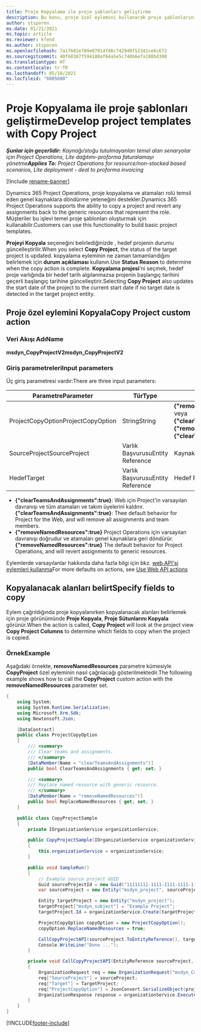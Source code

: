 ```yaml
---
title: Proje Kopyalama ile proje şablonları geliştirme
description: Bu konu, proje özel eylemini kullanarak proje şablonlarının nasıl oluşturulacağı hakkında bilgiler sağlar.
author: stsporen
ms.date: 01/21/2021
ms.topic: article
ms.reviewer: kfend
ms.author: stsporen
ms.openlocfilehash: 7a1f602e789e07014fd6c742940f52341ce6c672
ms.sourcegitcommit: 40f68387f594180af64a5e5c748b6efa188bd300
ms.translationtype: HT
ms.contentlocale: tr-TR
ms.lasthandoff: 05/10/2021
ms.locfileid: "6005680"
---
```

# <a name="develop-project-templates-with-copy-project"></a><span data-ttu-id="a09a5-103">Proje Kopyalama ile proje şablonları geliştirme</span><span class="sxs-lookup"><span data-stu-id="a09a5-103">Develop project templates with Copy Project</span></span>

<span data-ttu-id="a09a5-104">_**Şunlar için geçerlidir:** Kaynağı/stoğu tutulmayanları temel alan senaryolar için Project Operations, Lite dağıtımı-proforma faturalamayı yönetme_</span><span class="sxs-lookup"><span data-stu-id="a09a5-104">_**Applies To:** Project Operations for resource/non-stocked based scenarios, Lite deployment - deal to proforma invoicing_</span></span>

[!include [rename-banner](~/includes/cc-data-platform-banner.md)]

<span data-ttu-id="a09a5-105">Dynamics 365 Project Operations, proje kopyalama ve atamaları rolü temsil eden genel kaynaklara döndürme yeteneğini destekler.</span><span class="sxs-lookup"><span data-stu-id="a09a5-105">Dynamics 365 Project Operations supports the ability to copy a project and revert any assignments back to the generic resources that represent the role.</span></span> <span data-ttu-id="a09a5-106">Müşteriler bu işlevi temel proje şablonları oluşturmak için kullanabilir.</span><span class="sxs-lookup"><span data-stu-id="a09a5-106">Customers can use this functionality to build basic project templates.</span></span>

<span data-ttu-id="a09a5-107">**Projeyi Kopyala** seçeneğini belirlediğinizde , hedef projenin durumu güncelleştirilir.</span><span class="sxs-lookup"><span data-stu-id="a09a5-107">When you select **Copy Project**, the status of the target project is updated.</span></span> <span data-ttu-id="a09a5-108">kopyalama eyleminin ne zaman tamamlandığını belirlemek için **durum açıklaması** kullanın.</span><span class="sxs-lookup"><span data-stu-id="a09a5-108">Use **Status Reason** to determine when the copy action is complete.</span></span> <span data-ttu-id="a09a5-109">**Kopyalama projesi**'ni seçmek, hedef proje varlığında bir hedef tarih algılanmazsa projenin başlangıç tarihini geçerli başlangıç tarihine güncelleştirir.</span><span class="sxs-lookup"><span data-stu-id="a09a5-109">Selecting **Copy Project** also updates the start date of the project to the current start date if no target date is detected in the target project entity.</span></span>

## <a name="copy-project-custom-action"></a><span data-ttu-id="a09a5-110">Proje özel eylemini Kopyala</span><span class="sxs-lookup"><span data-stu-id="a09a5-110">Copy Project custom action</span></span> 

### <a name="name"></a><span data-ttu-id="a09a5-111">Veri Akışı Adı</span><span class="sxs-lookup"><span data-stu-id="a09a5-111">Name</span></span> 

<span data-ttu-id="a09a5-112">**msdyn_CopyProjectV2**</span><span class="sxs-lookup"><span data-stu-id="a09a5-112">**msdyn_CopyProjectV2**</span></span>

### <a name="input-parameters"></a><span data-ttu-id="a09a5-113">Giriş parametreleri</span><span class="sxs-lookup"><span data-stu-id="a09a5-113">Input parameters</span></span>
<span data-ttu-id="a09a5-114">Üç giriş parametresi vardır:</span><span class="sxs-lookup"><span data-stu-id="a09a5-114">There are three input parameters:</span></span>

| <span data-ttu-id="a09a5-115">Parametre</span><span class="sxs-lookup"><span data-stu-id="a09a5-115">Parameter</span></span>          | <span data-ttu-id="a09a5-116">Tür</span><span class="sxs-lookup"><span data-stu-id="a09a5-116">Type</span></span>   | <span data-ttu-id="a09a5-117">Değerler</span><span class="sxs-lookup"><span data-stu-id="a09a5-117">Values</span></span>                                                   | 
|--------------------|--------|----------------------------------------------------------|
| <span data-ttu-id="a09a5-118">ProjectCopyOption</span><span class="sxs-lookup"><span data-stu-id="a09a5-118">ProjectCopyOption</span></span>  | <span data-ttu-id="a09a5-119">String</span><span class="sxs-lookup"><span data-stu-id="a09a5-119">String</span></span> | <span data-ttu-id="a09a5-120">**{"removeNamedResources":true}** veya **{"clearTeamsAndAssignments":true}**</span><span class="sxs-lookup"><span data-stu-id="a09a5-120">**{"removeNamedResources":true}** or **{"clearTeamsAndAssignments":true}**</span></span> |
| <span data-ttu-id="a09a5-121">SourceProject</span><span class="sxs-lookup"><span data-stu-id="a09a5-121">SourceProject</span></span>      | <span data-ttu-id="a09a5-122">Varlık Başvurusu</span><span class="sxs-lookup"><span data-stu-id="a09a5-122">Entity Reference</span></span> | <span data-ttu-id="a09a5-123">Kaynak Proje</span><span class="sxs-lookup"><span data-stu-id="a09a5-123">Source Project</span></span> |
| <span data-ttu-id="a09a5-124">Hedef</span><span class="sxs-lookup"><span data-stu-id="a09a5-124">Target</span></span>             | <span data-ttu-id="a09a5-125">Varlık Başvurusu</span><span class="sxs-lookup"><span data-stu-id="a09a5-125">Entity Reference</span></span> | <span data-ttu-id="a09a5-126">Hedef Proje</span><span class="sxs-lookup"><span data-stu-id="a09a5-126">Target Project</span></span> |


- <span data-ttu-id="a09a5-127">**{"clearTeamsAndAssignments":true}**: Web için Project'in varsayılan davranışı ve tüm atamaları ve takım üyelerini kaldırır.</span><span class="sxs-lookup"><span data-stu-id="a09a5-127">**{"clearTeamsAndAssignments":true}**: Thee default behavior for Project for the Web, and will remove all assignments and team members.</span></span>
- <span data-ttu-id="a09a5-128">**{"removeNamedResources":true}** Project Operations için varsayılan davranışı doğrudur ve atamaları genel kaynaklara geri döndürür.</span><span class="sxs-lookup"><span data-stu-id="a09a5-128">**{"removeNamedResources":true}** The default behavior for Project Operations, and will revert assignments to generic resources.</span></span>

<span data-ttu-id="a09a5-129">Eylemlerde varsayılanlar hakkında daha fazla bilgi için bkz. [web API'si eylemleri kullanma](/powerapps/developer/common-data-service/webapi/use-web-api-actions)</span><span class="sxs-lookup"><span data-stu-id="a09a5-129">For more defaults on actions, see [Use Web API actions](/powerapps/developer/common-data-service/webapi/use-web-api-actions)</span></span>

## <a name="specify-fields-to-copy"></a><span data-ttu-id="a09a5-130">Kopyalanacak alanları belirt</span><span class="sxs-lookup"><span data-stu-id="a09a5-130">Specify fields to copy</span></span> 
<span data-ttu-id="a09a5-131">Eylem çağrıldığında proje kopyalanırken kopyalanacak alanları belirlemek için proje görünümünde **Proje Kopyala**, **Proje Sütunlarını Kopyala** görünür.</span><span class="sxs-lookup"><span data-stu-id="a09a5-131">When the action is called, **Copy Project** will look at the project view **Copy Project Columns** to determine which fields to copy when the project is copied.</span></span>


### <a name="example"></a><span data-ttu-id="a09a5-132">Örnek</span><span class="sxs-lookup"><span data-stu-id="a09a5-132">Example</span></span>
<span data-ttu-id="a09a5-133">Aşağıdaki örnekte, **removeNamedResources** parametre kümesiyle **CopyProject** özel eyleminin nasıl çağrılacağı gösterilmektedir.</span><span class="sxs-lookup"><span data-stu-id="a09a5-133">The following example shows how to call the **CopyProject** custom action with the **removeNamedResources** parameter set.</span></span>
```C#
{
    using System;
    using System.Runtime.Serialization;
    using Microsoft.Xrm.Sdk;
    using Newtonsoft.Json;

    [DataContract]
    public class ProjectCopyOption
    {
        /// <summary>
        /// Clear teams and assignments.
        /// </summary>
        [DataMember(Name = "clearTeamsAndAssignments")]
        public bool ClearTeamsAndAssignments { get; set; }

        /// <summary>
        /// Replace named resource with generic resource.
        /// </summary>
        [DataMember(Name = "removeNamedResources")]
        public bool ReplaceNamedResources { get; set; }
    }

    public class CopyProjectSample
    {
        private IOrganizationService organizationService;

        public CopyProjectSample(IOrganizationService organizationService)
        {
            this.organizationService = organizationService;
        }

        public void SampleRun()
        {
            // Example source project GUID
            Guid sourceProjectId = new Guid("11111111-1111-1111-1111-111111111111");
            var sourceProject = new Entity("msdyn_project", sourceProjectId);

            Entity targetProject = new Entity("msdyn_project");
            targetProject["msdyn_subject"] = "Example Project";
            targetProject.Id = organizationService.Create(targetProject);

            ProjectCopyOption copyOption = new ProjectCopyOption();
            copyOption.ReplaceNamedResources = true;

            CallCopyProjectAPI(sourceProject.ToEntityReference(), targetProject.ToEntityReference(), copyOption);
            Console.WriteLine("Done ...");
        }

        private void CallCopyProjectAPI(EntityReference sourceProject, EntityReference TargetProject, ProjectCopyOption projectCopyOption)
        {
            OrganizationRequest req = new OrganizationRequest("msdyn_CopyProjectV2");
            req["SourceProject"] = sourceProject;
            req["Target"] = TargetProject;
            req["ProjectCopyOption"] = JsonConvert.SerializeObject(projectCopyOption);
            OrganizationResponse response = organizationService.Execute(req);
        }
    }
}
```


[!INCLUDE[footer-include](../includes/footer-banner.md)]